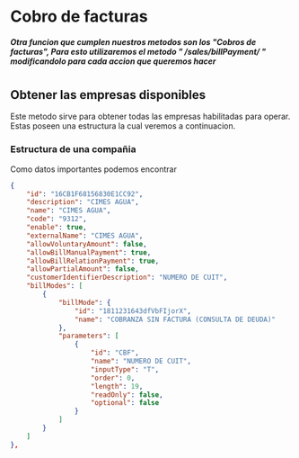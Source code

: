 # Cobro de facturas

##### Otra funcion que cumplen nuestros metodos son los "Cobros de facturas", Para esto utilizaremos el metodo " /sales/billPayment/ " modificandolo para cada accion que queremos hacer



#
##  Obtener las empresas disponibles

Este metodo sirve para obtener todas las empresas habilitadas para operar. Estas poseen una estructura la cual veremos a continuacion.

### Estructura de una compañia
Como datos importantes podemos encontrar

```json
{
    "id": "16CB1F68156830E1CC92",
    "description": "CIMES AGUA",
    "name": "CIMES AGUA",
    "code": "9312",
    "enable": true,
    "externalName": "CIMES AGUA",
    "allowVoluntaryAmount": false,
    "allowBillManualPayment": true,
    "allowBillRelationPayment": true,
    "allowPartialAmount": false,
    "customerIdentifierDescription": "NUMERO DE CUIT",
    "billModes": [
        {
            "billMode": {
                "id": "1811231643dfVbFIjorX",
                "name": "COBRANZA SIN FACTURA (CONSULTA DE DEUDA)"
            },
            "parameters": [
                {
                    "id": "CBF",
                    "name": "NUMERO DE CUIT",
                    "inputType": "T",
                    "order": 0,
                    "length": 19,
                    "readOnly": false,
                    "optional": false
                }
            ]
        }
    ]
},
```